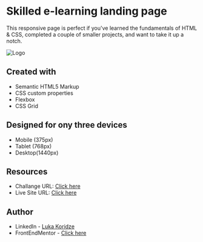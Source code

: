 # Skilled e-learning landing page

This responsive page is perfect if you've learned the fundamentals of HTML & CSS, completed a couple of smaller projects, and want to take it up a notch.

![Logo](https://res.cloudinary.com/dz209s6jk/image/upload/f_auto,q_auto,w_700/Challenges/fycej3bfur1qnf3ixtqq.jpg)


## Created with
- Semantic HTML5 Markup
- CSS custom properties
- Flexbox
- CSS Grid

## Designed for ony three devices 
- Mobile (375px)
- Tablet (768px)
- Desktop(1440px)

## Resources

- Challange URL: [Click here](https://www.frontendmentor.io/challenges/skilled-elearning-landing-page-S1ObDrZ8q)
- Live Site URL: [Click here](https://lukenso.github.io/Skilled-Elearning-landing-page/)
## Author

- LinkedIn - [Luka Koridze](https://www.linkedin.com/in/luka-koridze-4397571a4/)
- FrontEndMentor - [Click here](https://www.frontendmentor.io/profile/lukenso)

